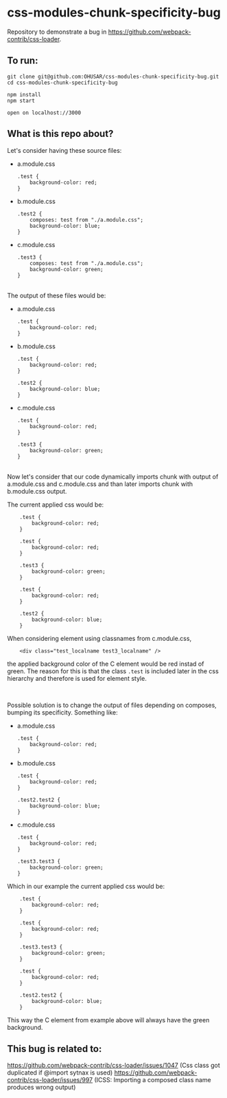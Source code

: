# css-modules-chunk-specificity-bug

Repository to demonstrate a bug in https://github.com/webpack-contrib/css-loader.

## To run:

```
git clone git@github.com:OHUSAR/css-modules-chunk-specificity-bug.git
cd css-modules-chunk-specificity-bug

npm install
npm start

open on localhost://3000
```

## What is this repo about?

Let's consider having these source files:

* a.module.css
    ```
    .test {
        background-color: red;
    }
    ```

* b.module.css
    ```
    .test2 {
        composes: test from "./a.module.css";
        background-color: blue;
    }
    ```
* c.module.css
    ```
    .test3 {
        composes: test from "./a.module.css";
        background-color: green;
    }
    ```

<br/>
The output of these files would be:

* a.module.css
    ```
    .test {
        background-color: red;
    }
    ```

* b.module.css
    ```
    .test {
        background-color: red;
    }

    .test2 {
        background-color: blue;
    }
    ```
* c.module.css
    ```
    .test {
        background-color: red;
    }

    .test3 {
        background-color: green;
    }
    ```
<br/>
Now let's consider that our code dynamically imports chunk with output of a.module.css and c.module.css and than later imports chunk with b.module.css output.

The current applied css would be:

```
    .test {
        background-color: red;
    }

    .test {
        background-color: red;
    }

    .test3 {
        background-color: green;
    }

    .test {
        background-color: red;
    }

    .test2 {
        background-color: blue;
    }

```

When considering element using classnames from c.module.css,
```
    <div class="test_localname test3_localname" />
```
the applied background color of the C element would be red instad of green. The reason for this is that the class `.test` is included later in the css hierarchy and therefore is used for element style.

<br/>

Possible solution is to change the output of files depending on composes, bumping its specificity. Something like:

* a.module.css
    ```
    .test {
        background-color: red;
    }
    ```

* b.module.css
    ```
    .test {
        background-color: red;
    }

    .test2.test2 {
        background-color: blue;
    }
    ```
* c.module.css
    ```
    .test {
        background-color: red;
    }

    .test3.test3 {
        background-color: green;
    }
    ```

Which in our example the current applied css would be:

```
    .test {
        background-color: red;
    }

    .test {
        background-color: red;
    }

    .test3.test3 {
        background-color: green;
    }

    .test {
        background-color: red;
    }

    .test2.test2 {
        background-color: blue;
    }

```

This way the C element from example above will always have the green background. 

## This bug is related to:

https://github.com/webpack-contrib/css-loader/issues/1047 (Css class got duplicated if @import sytnax is used)
https://github.com/webpack-contrib/css-loader/issues/997 (ICSS: Importing a composed class name produces wrong output)
